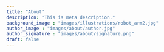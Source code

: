 ```yaml
---
title: "About"
description: "This is meta description."
background_image : "images/illustrations/robot_arm2.jpg"
author_image : "images/about/author.jpg"
author_signature : "images/about/signature.png"
draft: false
---
```



